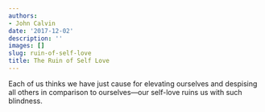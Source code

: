 ```yaml
---
authors:
- John Calvin
date: '2017-12-02'
description: ''
images: []
slug: ruin-of-self-love
title: The Ruin of Self Love
---
```


Each of us thinks we have just cause for elevating ourselves and despising all others in comparison to ourselves—our self-love ruins us with such blindness.